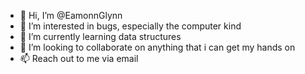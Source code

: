- 👋 Hi, I’m @EamonnGlynn
- 👀 I’m interested in bugs, especially the computer kind
- 🌱 I’m currently learning data structures
- 💞️ I’m looking to collaborate on anything that i can get my hands on
- 📫 Reach out to me via email

<!---
EamonnGlynn/EamonnGlynn is a ✨ special ✨ repository because its `README.md` (this file) appears on your GitHub profile.
You can click the Preview link to take a look at your changes.
--->
